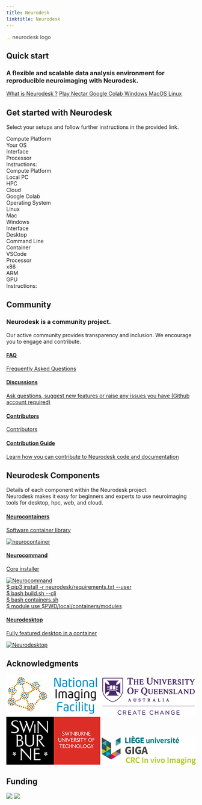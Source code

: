 ```yaml
---
title: Neurodesk
linktitle: Neurodesk
---
```


<section class="row td-box -bg-dark justify-content-left h-auto col-big-desktop">
	<div class="col-sm-10 col-md-4 col-lg-1 order-xs-first order-sm-first order-md-last text-center my-auto">
		<img src="/static/favicons/neurodesk.svg" style="height:250px;filter:brightness(2.5)" alt="neurodesk logo" />
	</div>
	<div class="col-md-8 col-lg-first order-xs-2 order-sm-2 order-md-2 my-auto">
		<h2>Quick start</h2>
		<h3>A flexible and scalable data analysis environment for reproducible neuroimaging with Neurodesk.</h3>
		<div class="mx-auto mt-5">
			<a class="btn btn-lg btn-light mr-0 mb-4" target="_blank" href="docs/support/faq/#what-is-neurodesk">
				What is Neurodesk ?</a>
			<a class="btn btn-lg btn-light mr-0 mb-4" target="_blank" href="docs/getting-started/neurodesktop/play">
				<i class="fa fa-play"></i> Play </a>
			<a class="btn btn-lg btn-light mr-0 mb-4" target="_blank" href="docs/getting-started/neurodesktop/nectar">
				<i class="fa fa-display"></i> Nectar </a>
			<a class="btn btn-lg btn-light mr-0 mb-4" target="_blank"
				href="docs/getting-started/neurocontainers/googlecolab/">
				<i class="fab fa-google"></i> Google Colab </a>
			<a class="btn btn-lg btn-light mr-0 mb-4" target="_blank" href="docs/getting-started/neurodesktop/windows">
				<i class="fab fa-windows"></i> Windows </a>
			<a class="btn btn-lg btn-light mr-0 mb-4" target="_blank" href="docs/getting-started/neurodesktop/mac">
				<i class="fab fa-apple"></i> MacOS </a>
			<a class="btn btn-lg btn-light mr-0 mb-4" target="_blank" href="docs/getting-started/neurodesktop/linux">
				<i class="fab fa-linux"></i> Linux </a>
		</div>
	</div>
</section>

<section id="startup" class="row -bg-white justify-content-left h-auto col-big-desktop">
	<div class="td-box">
		<h2>Get started with Neurodesk</h2>
		<p class="lead mt-2">Select your setups and follow further instructions in the provided link.
		</p>
	</div>
	<div class="container-fluid quick-starts">
		<div class="container">
			<div class="row">
				<div class="col-md-10 start-locally-col">
					<div class="row">
						<div class="col-md-3 headings">
							<div class="col-md-12 title-block">
								<div class="option-text">Compute Platform</div>
							</div>
							<div class="col-md-12 title-block">
								<div class="option-text">Your OS</div>
							</div>
							<div class="col-md-12 title-block">
								<div class="option-text">Interface</div>
							</div>
							<div class="col-md-12 title-block">
								<div class="option-text">Processor</div>
							</div>
							<div class="col-md-12 title-block command-block">
								<div class="option-text command-text">Instructions:</div>
							</div>
						</div>
						<div class="col-md-9">
							<div class="row platform">
								<div class="col-md-12 title-block mobile-heading">
									<div class="option-text">Compute Platform</div>
								</div>
								<div class="col-md-3 option block version" id="local">
									<div class="option-text">Local PC</div>
								</div>
								<div class="col-md-3 option block version" id="hpc">
									<div class="option-text">HPC</div>
								</div>
								<div class="col-md-3 option block version" id="cloud">
									<div class="option-text">Cloud</div>
								</div>
								<div class="col-md-3 option block version" id="colab">
									<div class="option-text">Google Colab</div>
								</div>
							</div>
							<div class="row os">
								<div class="col-md-12 title-block mobile-heading">
									<div class="option-text">Operating System</div>
								</div>
								<div class="col-md-4 option block" id="linux">
									<div class="option-text">Linux</div>
								</div>
								<div class="col-md-4 option block" id="macos">
									<div class="option-text">Mac</div>
								</div>
								<div class="col-md-4 option block" id="windows">
									<div class="option-text">Windows</div>
								</div>
							</div>
							<div class="row interface">
								<div class="col-md-12 title-block mobile-heading">
									<div class="option-text">Interface</div>
								</div>
								<div class="col-md-3 option block version selected" id="gui">
									<div class="option-text">Desktop</div>
								</div>
								<div class="col-md-3 option block version" id="cmd">
									<div class="option-text">Command Line</div>
								</div>
								<div class="col-md-3 option block version" id="container">
									<div class="option-text">Container</div>
								</div>
								<div class="col-md-3 option block version" id="vscode">
									<div class="option-text">VSCode</div>
								</div>
							</div>
							<div class="row processor">
								<div class="col-md-12 title-block mobile-heading">
									<div class="option-text">Processor</div>
								</div>
								<div class="col-md-4 option block" id="x86">
									<div class="option-text">x86</div>
								</div>
								<div class="col-md-4 option block" id="arm">
									<div class="option-text">ARM</div>
								</div>
								<div class="col-md-4 option block" id="gpu">
									<div class="option-text">GPU</div>
								</div>
							</div>
							<div class="row instruction">
								<div class="col-md-12 title-block command-mobile-heading">
									<div class="option-text">Instructions:</div>
								</div>
								<div class="command-container">
									<div class="col-md-12" id="command">
									</div>
								</div>
							</div>
						</div>
					</div>
				</div>
			</div>
		</div>
	</div>
</section>

<section class="row -bg-white justify-content-left h-auto col-big-desktop">
	<div class="container-fluid community-start">
		<div class="row">
			<div class="col-10 col-sm-9 col-md-10 col-lg-3 col-xl-2 community-title">
				<h2>Community</h2>
				<h3>Neurodesk is a community project.</h3>
				<p class="lead mt-2">Our active community provides transparency and inclusion. We encourage you to
					engage and contribute.</p>
			</div>
			<div class="col-11 col-sm-11 col-md-10 col-lg-7 col-xl-8 community-col">
				<div class="row community">
					<div class="col-6 col-md-5 col-lg-6 col-xl-3">
						<div class="card community-card">
							<a href="docs/overview/faq/#what-is-neurodesk">
								<div class="card-body">
										<i class=" fas fa-question-circle"></i>
									<h4>FAQ</h4>
									<p class="card-summary">Frequently Asked Questions</p>
								</div>
							</a>
						</div>
					</div>
					<div class="col-6 col-md-5 col-lg-6 col-xl-3">
						<div class="card community-card">
							<a target="_blank" href="https://github.com/orgs/NeuroDesk/discussions">
								<div class="card-body">
									<i class="fa fa-envelope"></i>
									<h4>Discussions</h4>
									<p class="card-summary">Ask questions, suggest new features or raise any issues you
										have (Github account required)</p>
								</div>
							</a>
						</div>
					</div>
					<div class="col-6 col-md-5 col-lg-6 col-xl-3">
						<div class="card community-card">
							<a href="/developers/contributors">
								<div class="card-body">
									<i class="fa fa-users"></i>
									<h4>Contributors</h4>
									<p class="card-summary">Contributors</p>
								</div>
							</a>
						</div>
					</div>
					<div class="col-6 col-md-5 col-lg-6 col-xl-3">
						<div class="card community-card">
							<a href="/developers">
								<div class="card-body">
									<i class="fa fa-code"></i>
									<h4>Contribution Guide</h4>
									<p class="card-summary">Learn how you can contribute to Neurodesk code and
										documentation</p>
								</div>
							</a>
						</div>
					</div>
				</div>
			</div>
		</div>
	</div>
</section>

<section class="row -bg-white justify-content-left h-auto col-big-desktop">
	<div class="td-box">
		<h2>Neurodesk Components</h2>
		<p class="lead mt-2">Details of each component within the Neurodesk project.<br /> Neurodesk makes it easy for
			beginners and experts to use neuroimaging tools for desktop, hpc, web, and cloud.</p>
	</div>
	<div class="component-start container-fluid ">
		<div class="row">
			<div class="col-12 col-xl-11 component-col">
				<div class="row">
					<div class="col-10 col-md-4 col-lg-4">
						<div class="component-card containers">
							<a class="component-click-btn" href="/docs/getting-started/neurocontainers/">
								<div class="card-body">
									<i class="fas fa-layer-group"></i>
									<h4>Neurocontainers</h4>
									<p class="card-summary">Software container library</p>
								</div>
								<div class="image-wrapper">
									<img src="/static/favicons/neurocontainer.png" alt="neurocontainer" />
								</div>
							</a>
						</div>
					</div>
					<div class="col-10 col-md-4 col-lg-4">
						<div class="component-card command">
							<a class="component-click-btn" href="/docs/getting-started/neurocommand/">
								<div class="card-body">
									<i class="fas fa-terminal"></i>
									<h4>Neurocommand</h4>
									<p class="card-summary">Core installer</p>
								</div>
								<div class="image-wrapper">
									<img class="neurocommand" src="/static/favicons/neurocommand.png"
										alt="Neurocommand" />
									<div class="fake">
										<div class=fakeMenu>
											<div class="fakeButtons fakeClose"></div>
											<div class="fakeButtons fakeMinimize"></div>
											<div class="fakeButtons fakeZoom"></div>
										</div>
										<div class="fakeScreen">
											<span class="typewriter type" style="--n:53">$ pip3 install -r
												neurodesk/requirements.txt --user</br />
												$ bash build.sh --cli</br />
												$ bash containers.sh</br />
												$ module use $PWD/local/containers/modules
											</span>
										</div>
									</div>
								</div>
							</a>
						</div>
					</div>
					<div class="col-10 col-md-4 col-lg-4">
						<div class="component-card desktop">
							<a class="component-click-btn" href="/docs/getting-started/neurodesktop/">
								<div class="card-body">
										<i class=" fa fa-window-maximize"></i>
									<h4>Neurodesktop</h4>
									<p class="card-summary">Fully featured desktop in a container</p>
								</div>
								<div class="image-wrapper">
									<img src="/static/favicons/neurodesktop.png" alt="Neurodesktop" />
								</div>
							</a>
						</div>
					</div>
				</div>
			</div>
		</div>
	</div>
</section>

<section class="row td-box -bg-white justify-content-left h-auto col-big-desktop">
	<div class="td-box">
		<h2>Acknowledgments</h2>
	</div>
	<div class="container-fluid extra-info">
		<div class="row">
			<div class="col-md-10 funding-col">
				<img src="/static/docs/overview/nif.png">
				<img src="/static/docs/overview/uq_logo.png ">
				<img src="/static/docs/overview/swinburne_uni_logo.png">
				<img src="/static/docs/overview/liege_uni_logo.png">
			</div>
		</div>
	</div>
	<div class="td-box">
		<h2>Funding</h2>
	</div>
	<div class="container-fluid extra-info">
		<div class="row">
			<div class="col-md-10 funding-col">
				<img src="https://user-images.githubusercontent.com/4021595/119061922-db877080-ba18-11eb-9882-d53a25ec88ee.png"
					width="250">
				<img src="https://user-images.githubusercontent.com/4021595/119062104-3caf4400-ba19-11eb-8211-e2e9ce831a16.png"
					width="250">
			</div>
		</div>
	</div>
</section>

<script src="/static/js/command.js"></script>